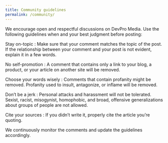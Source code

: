 ```yaml
---
title: Community guidelines
permalink: /community/
---
```


We encourage open and respectful discussions on DevPro Media. Use the following
guidelines when and your best judgment before posting:

Stay on-topic
: Make sure that your comment matches the topic of the post. If the relationship
  between your comment and your post is not evident, explain it in a few words.

No self-promotion
: A comment that contains only a link to your blog, a product, or your article
  on another site will be removed.

Choose your words wisely
: Comments that contain profanity might be removed. Profanity used to insult,
  antagonize, or inflame will be removed.

Don’t be a jerk
: Personal attacks and harassment will not be tolerated. Sexist, racist,
  misogynist, homophobic, and broad, offensive generalizations about groups of
  people are not allowed.

Cite your sources
: If you didn’t write it, properly cite the article you’re quoting.

We continuously monitor the comments and update the guidelines accordingly.
